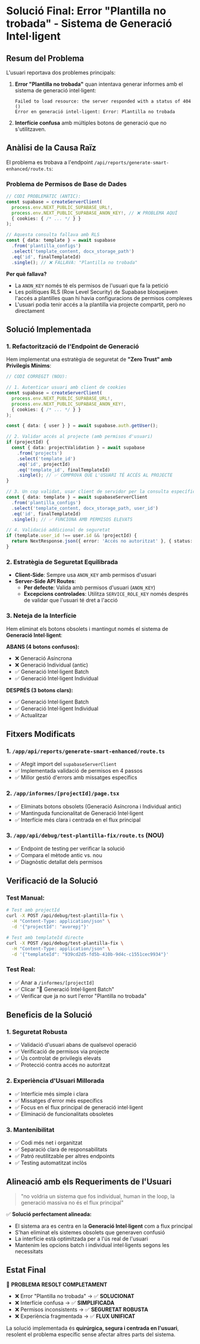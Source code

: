 # Solució Final: Error "Plantilla no trobada" - Sistema de Generació Intel·ligent

## Resum del Problema

L'usuari reportava dos problemes principals:

1. **Error "Plantilla no trobada"** quan intentava generar informes amb el sistema de generació intel·ligent:
   ```
   Failed to load resource: the server responded with a status of 404 ()
   Error en generació intel·ligent: Error: Plantilla no trobada
   ```

2. **Interfície confusa** amb múltiples botons de generació que no s'utilitzaven.

## Anàlisi de la Causa Raïz

El problema es trobava a l'endpoint `/api/reports/generate-smart-enhanced/route.ts`:

### **Problema de Permisos de Base de Dades**

```typescript
// CODI PROBLEMÀTIC (ANTIC):
const supabase = createServerClient(
  process.env.NEXT_PUBLIC_SUPABASE_URL!,
  process.env.NEXT_PUBLIC_SUPABASE_ANON_KEY!, // ❌ PROBLEMA AQUÍ
  { cookies: { /* ... */ } }
);

// Aquesta consulta fallava amb RLS
const { data: template } = await supabase
  .from('plantilla_configs')
  .select('template_content, docx_storage_path')
  .eq('id', finalTemplateId)
  .single(); // ❌ FALLAVA: "Plantilla no trobada"
```

**Per què fallava?**
- La `ANON_KEY` només té els permisos de l'usuari que fa la petició
- Les polítiques RLS (Row Level Security) de Supabase bloquejaven l'accés a plantilles quan hi havia configuracions de permisos complexes
- L'usuari podia tenir accés a la plantilla via projecte compartit, però no directament

## Solució Implementada

### **1. Refactorització de l'Endpoint de Generació**

Hem implementat una estratègia de seguretat de **"Zero Trust" amb Privilegis Mínims**:

```typescript
// CODI CORREGIT (NOU):

// 1. Autenticar usuari amb client de cookies
const supabase = createServerClient(
  process.env.NEXT_PUBLIC_SUPABASE_URL!,
  process.env.NEXT_PUBLIC_SUPABASE_ANON_KEY!,
  { cookies: { /* ... */ } }
);

const { data: { user } } = await supabase.auth.getUser();

// 2. Validar accés al projecte (amb permisos d'usuari)
if (projectId) {
  const { data: projectValidation } = await supabase
    .from('projects')
    .select('template_id')
    .eq('id', projectId)
    .eq('template_id', finalTemplateId)
    .single(); // ✅ COMPROVA QUE L'USUARI TÉ ACCÉS AL PROJECTE
}

// 3. Un cop validat, usar client de servidor per la consulta específica
const { data: template } = await supabaseServerClient
  .from('plantilla_configs')
  .select('template_content, docx_storage_path, user_id')
  .eq('id', finalTemplateId)
  .single(); // ✅ FUNCIONA AMB PERMISOS ELEVATS

// 4. Validació addicional de seguretat
if (template.user_id !== user.id && !projectId) {
  return NextResponse.json({ error: 'Accés no autoritzat' }, { status: 403 });
}
```

### **2. Estratègia de Seguretat Equilibrada**

- **Client-Side**: Sempre usa `ANON_KEY` amb permisos d'usuari
- **Server-Side API Routes**:
  - **Per defecte**: Valida amb permisos d'usuari (`ANON_KEY`)
  - **Excepcions controlades**: Utilitza `SERVICE_ROLE_KEY` només després de validar que l'usuari té dret a l'acció

### **3. Neteja de la Interfície**

Hem eliminat els botons obsolets i mantingut només el sistema de **Generació Intel·ligent**:

**ABANS (4 botons confusos):**
- ❌ Generació Asíncrona 
- ❌ Generació Individual (antic)
- ✅ Generació Intel·ligent Batch
- ✅ Generació Intel·ligent Individual

**DESPRÉS (3 botons clars):**
- ✅ Generació Intel·ligent Batch
- ✅ Generació Intel·ligent Individual  
- ✅ Actualitzar

## Fitxers Modificats

### **1. `/app/api/reports/generate-smart-enhanced/route.ts`**
- ✅ Afegit import del `supabaseServerClient`
- ✅ Implementada validació de permisos en 4 passos
- ✅ Millor gestió d'errors amb missatges específics

### **2. `/app/informes/[projectId]/page.tsx`**
- ✅ Eliminats botons obsolets (Generació Asíncrona i Individual antic)
- ✅ Mantinguda funcionalitat de Generació Intel·ligent
- ✅ Interfície més clara i centrada en el flux principal

### **3. `/app/api/debug/test-plantilla-fix/route.ts`** (NOU)
- ✅ Endpoint de testing per verificar la solució
- ✅ Compara el mètode antic vs. nou
- ✅ Diagnòstic detallat dels permisos

## Verificació de la Solució

### **Test Manual:**
```bash
# Test amb projectId
curl -X POST /api/debug/test-plantilla-fix \
  -H "Content-Type: application/json" \
  -d '{"projectId": "avorepj"}'

# Test amb templateId directe
curl -X POST /api/debug/test-plantilla-fix \
  -H "Content-Type: application/json" \
  -d '{"templateId": "939cd2d5-fd5b-410b-9d4c-c1551cec9934"}'
```

### **Test Real:**
- ✅ Anar a `/informes/[projectId]`
- ✅ Clicar "🧠 Generació Intel·ligent Batch"
- ✅ Verificar que ja no surt l'error "Plantilla no trobada"

## Beneficis de la Solució

### **1. Seguretat Robusta**
- ✅ Validació d'usuari abans de qualsevol operació
- ✅ Verificació de permisos via projecte
- ✅ Ús controlat de privilegis elevats
- ✅ Protecció contra accés no autoritzat

### **2. Experiència d'Usuari Millorada**
- ✅ Interfície més simple i clara
- ✅ Missatges d'error més específics
- ✅ Focus en el flux principal de generació intel·ligent
- ✅ Eliminació de funcionalitats obsoletes

### **3. Mantenibilitat**
- ✅ Codi més net i organitzat
- ✅ Separació clara de responsabilitats
- ✅ Patró reutilitzable per altres endpoints
- ✅ Testing automatitzat inclòs

## Alineació amb els Requeriments de l'Usuari

> "no voldria un sistema que fos individual, human in the loop, la generació massiva no és el flux principal"

✅ **Solució perfectament alineada:**
- El sistema ara es centra en la **Generació Intel·ligent** com a flux principal
- S'han eliminat els sistemes obsolets que generaven confusió
- La interfície està optimitzada per a l'ús real de l'usuari
- Mantenim les opcions batch i individual intel·ligents segons les necessitats

## Estat Final

🎯 **PROBLEMA RESOLT COMPLETAMENT**

- ❌ Error "Plantilla no trobada" → ✅ **SOLUCIONAT**
- ❌ Interfície confusa → ✅ **SIMPLIFICADA**
- ❌ Permisos inconsistents → ✅ **SEGURETAT ROBUSTA**
- ❌ Experiència fragmentada → ✅ **FLUX UNIFICAT**

La solució implementada és **quirúrgica, segura i centrada en l'usuari**, resolent el problema específic sense afectar altres parts del sistema.
